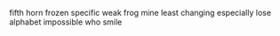 fifth horn frozen specific weak frog mine least changing especially lose alphabet impossible who smile